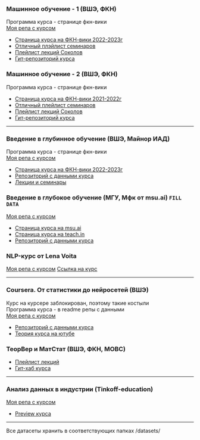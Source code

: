 ### Машинное обучение - 1 (ВШЭ, ФКН)
Программа курса - странице фкн-вики \
[Моя репа с курсом](https://github.com/miron34/MyEducation/tree/main/ML1_hse) 
- [Страница курса на ФКН-вики 2022-2023г](http://wiki.cs.hse.ru/Машинное_обучение_1)
- [Отличный плэйлист семинаров](https://youtube.com/playlist?list=PLNKXA-74YGLg3iqSvpUulztmoLZAF0rag)
- [Плейлист лекций Соколов](https://www.youtube.com/playlist?list=PLEwK9wdS5g0ohn4v-t8yaCOEAC0KT3EPf)
- [Гит-репозиторий курса](https://github.com/esokolov/ml-course-hse)

### Машинное обучение - 2 (ВШЭ, ФКН)
Программа курса - странице фкн-вики
- [Страница курса на ФКН-вики 2021-2022г](http://wiki.cs.hse.ru/Машинное_обучение_2/2021_2022)
- [Отличный плейлист семинаров](https://youtube.com/playlist?list=PLNKXA-74YGLg3iqSvpUulztmoLZAF0rag)
- [Плейлист лекций Соколов](https://www.youtube.com/playlist?list=PLEwK9wdS5g0o_HWWtNffNsBPpNmeuSDYV)
- [Гит-репозиторий курса](https://github.com/esokolov/ml-course-hse)


---
### Введение в глубинное обучение (ВШЭ, Майнор ИАД)
Программа курса - странице фкн-вики \
[Моя репа с курсом](https://github.com/miron34/MyEducation/tree/main/DL_intro_hse) 
- [Страница курса на ФКН-вики 2022-2023г](http://wiki.cs.hse.ru/Основы_глубинного_обучения)
- [Репозиторий с данными курса](https://github.com/hse-ds/iad-deep-learning)
- [Лекции и семинары](https://www.youtube.com/playlist?list=PLEwK9wdS5g0qa3PIhR6HBDJD_QnrfP8Ei)

### Введение в глубокое обучение (МГУ, Мфк от msu.ai) `FILL DATA`
[Моя репа с курсом](https://github.com/miron34/MyEducation/tree/main/dl_intro_msuai) 
- [Страница курса на msu.ai](https://msu.ai/mfk)
- [Страница курса на teach.in](https://teach-in.ru/course/introduction-to-dl-neychev/about)
- [Репозиторий с данными курса](https://github.com/MSUcourses/Data-Analysis-with-Python/tree/main/Deep%20Learning)

### NLP-курс от Lena Voita
[Моя репа с курсом](https://github.com/miron34/MyEducation/tree/main/nlp_lena_voita) 
[Ссылка на курс](https://lena-voita.github.io/nlp_course.html)

---
### Coursera. От статистики до нейросетей (ВШЭ)
Курс на курсере заблокирован, поэтому такие костыли \
Программа курса - в readme репы с данными \
[Моя репа с курсом](https://github.com/miron34/MyEducation/tree/main/Coursera_matstatAB) 
- [Репозиторий с данными курса](https://github.com/FUlyankin/matstat-AB)
- [Теория курса на ютубе](https://www.youtube.com/@user-bg8cd4fn7d/playlists)

### ТеорВер и МатСтат (ВШЭ, ФКН, МОВС)
- [Плейлист лекций](https://www.youtube.com/playlist?list=PLNKXA-74YGLjDOtDSZEFoy1yP-3AfiHUC)
- [Гит-хаб курса](https://github.com/FUlyankin/yet_another_matstat_course)

---
### Анализ данных в индустрии (Tinkoff-education)
[Моя репа с курсом](https://github.com/miron34/MyEducation/tree/main/data_analysis_tinkoff)
- [Preview курса](https://fintech.tinkoff.ru/academy/analysis/)

---
Все датасеты хранить в соответствующих папках /datasets/
